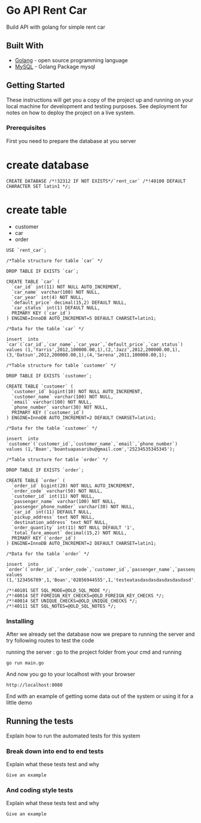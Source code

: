 # Go API Rent Car

Build API with golang for simple rent car

## Built With

* [Golang](https://godoc.org/) - open source programming language 
* [MySQL](https://godoc.org/github.com/go-sql-driver/mysql) - Golang Package mysql

## Getting Started

These instructions will get you a copy of the project up and running on your local machine for development and testing purposes. See deployment for notes on how to deploy the project on a live system.

### Prerequisites

First you need to prepare the database at you server

#  create database
```
CREATE DATABASE /*!32312 IF NOT EXISTS*/`rent_car` /*!40100 DEFAULT CHARACTER SET latin1 */;
```

# create table

* customer
* car
* order

```
USE `rent_car`;

/*Table structure for table `car` */

DROP TABLE IF EXISTS `car`;

CREATE TABLE `car` (
  `car_id` int(11) NOT NULL AUTO_INCREMENT,
  `car_name` varchar(100) NOT NULL,
  `car_year` int(4) NOT NULL,
  `default_price` decimal(15,2) DEFAULT NULL,
  `car_status` int(1) DEFAULT NULL,
  PRIMARY KEY (`car_id`)
) ENGINE=InnoDB AUTO_INCREMENT=5 DEFAULT CHARSET=latin1;

/*Data for the table `car` */

insert  into `car`(`car_id`,`car_name`,`car_year`,`default_price`,`car_status`) values (1,'Yarris',2012,100000.00,1),(2,'Jazz',2012,200000.00,1),(3,'Datsun',2012,200000.00,1),(4,'Serena',2011,100000.00,1);

/*Table structure for table `customer` */

DROP TABLE IF EXISTS `customer`;

CREATE TABLE `customer` (
  `customer_id` bigint(10) NOT NULL AUTO_INCREMENT,
  `customer_name` varchar(100) NOT NULL,
  `email` varchar(100) NOT NULL,
  `phone_number` varchar(30) NOT NULL,
  PRIMARY KEY (`customer_id`)
) ENGINE=InnoDB AUTO_INCREMENT=2 DEFAULT CHARSET=latin1;

/*Data for the table `customer` */

insert  into `customer`(`customer_id`,`customer_name`,`email`,`phone_number`) values (1,'Boan','boantuapasaribu@gmail.com','25234535345345');

/*Table structure for table `order` */

DROP TABLE IF EXISTS `order`;

CREATE TABLE `order` (
  `order_id` bigint(20) NOT NULL AUTO_INCREMENT,
  `order_code` varchar(50) NOT NULL,
  `customer_id` int(11) NOT NULL,
  `passenger_name` varchar(100) NOT NULL,
  `passenger_phone_number` varchar(30) NOT NULL,
  `car_id` int(11) DEFAULT NULL,
  `pickup_address` text NOT NULL,
  `destination_address` text NOT NULL,
  `order_quantity` int(11) NOT NULL DEFAULT '1',
  `total_fare_amount` decimal(15,2) NOT NULL,
  PRIMARY KEY (`order_id`)
) ENGINE=InnoDB AUTO_INCREMENT=2 DEFAULT CHARSET=latin1;

/*Data for the table `order` */

insert  into `order`(`order_id`,`order_code`,`customer_id`,`passenger_name`,`passenger_phone_number`,`car_id`,`pickup_address`,`destination_address`,`order_quantity`,`total_fare_amount`) values (1,'123456789',1,'Boan','02856944555',1,'testeatasdasdasdasdasdasdasd','testeatasdasdasdasdasdasdasd',1,200000.00);

/*!40101 SET SQL_MODE=@OLD_SQL_MODE */;
/*!40014 SET FOREIGN_KEY_CHECKS=@OLD_FOREIGN_KEY_CHECKS */;
/*!40014 SET UNIQUE_CHECKS=@OLD_UNIQUE_CHECKS */;
/*!40111 SET SQL_NOTES=@OLD_SQL_NOTES */;

```



### Installing

After we already set the database now we prepare to running the server and try following routes to test the code

running the server : go to the project folder from your cmd and running

```
go run main.go
```

And now you go to your localhost with your browser

```
http://localhost:8080
```

End with an example of getting some data out of the system or using it for a little demo

## Running the tests

Explain how to run the automated tests for this system

### Break down into end to end tests

Explain what these tests test and why

```
Give an example
```

### And coding style tests

Explain what these tests test and why

```
Give an example
```
